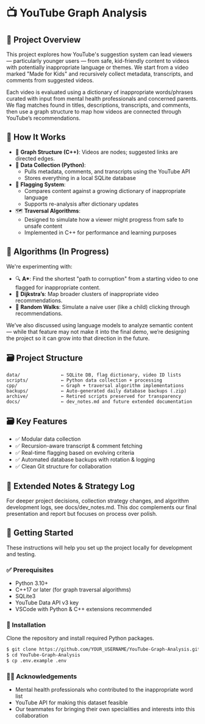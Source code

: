 # 📺 YouTube Graph Analysis

## 🎯 Project Overview

This project explores how YouTube's suggestion system can lead viewers — particularly younger users — from safe, kid-friendly content to videos with potentially inappropriate language or themes. We start from a video marked "Made for Kids" and recursively collect metadata, transcripts, and comments from suggested videos.

Each video is evaluated using a dictionary of inappropriate words/phrases curated with input from mental health professionals and concerned parents. We flag matches found in titles, descriptions, transcripts, and comments, then use a graph structure to map how videos are connected through YouTube’s recommendations.

## 🔧 How It Works

- 🧠 **Graph Structure (C++)**: Videos are nodes; suggested links are directed edges.
- 🐍 **Data Collection (Python)**:
  - Pulls metadata, comments, and transcripts using the YouTube API
  - Stores everything in a local SQLite database
- 🚩 **Flagging System**:
  - Compares content against a growing dictionary of inappropriate language
  - Supports re-analysis after dictionary updates
- 🗺️ **Traversal Algorithms**:
  - Designed to simulate how a viewer might progress from safe to unsafe content
  - Implemented in C++ for performance and learning purposes

## 🧪 Algorithms (In Progress)

We're experimenting with:

- 🔍 **A\***: Find the shortest "path to corruption" from a starting video to one flagged for inappropriate content.
- 🧭 **Dijkstra’s**: Map broader clusters of inappropriate video recommendations.
- 🎲 **Random Walks**: Simulate a naive user (like a child) clicking through recommendations.

We’ve also discussed using language models to analyze semantic content — while that feature may not make it into the final demo, we’re designing the project so it can grow into that direction in the future.

## 🗃️ Project Structure

```plaintext
data/               ← SQLite DB, flag dictionary, video ID lists
scripts/            ← Python data collection + processing
cpp/                ← Graph + traversal algorithm implementations
backups/            ← Auto-generated daily database backups (.zip)
archive/            ← Retired scripts preserved for transparency
docs/               ← dev_notes.md and future extended documentation
```

## 🗃️ Key Features

- ✅ Modular data collection
- ✅ Recursion-aware transcript & comment fetching
- ✅ Real-time flagging based on evolving criteria
- ✅ Automated database backups with rotation & logging
- ✅ Clean Git structure for collaboration

## 📝 Extended Notes & Strategy Log

For deeper project decisions, collection strategy changes, and algorithm development logs, see docs/dev_notes.md. This doc complements our final presentation and report but focuses on process over polish.

## 🚀 Getting Started

These instructions will help you set up the project locally for development and testing.

### ✅ Prerequisites

- Python 3.10+  
- C++17 or later (for graph traversal algorithms)  
- SQLite3  
- YouTube Data API v3 key  
- VSCode with Python & C++ extensions recommended

### 🔧 Installation

Clone the repository and install required Python packages.

```bash
$ git clone https://github.com/YOUR_USERNAME/YouTube-Graph-Analysis.git
$ cd YouTube-Graph-Analysis
$ cp .env.example .env
```

### 🙌🏻 Acknowledgements

- Mental health professionals who contributed to the inappropriate word list
- YouTube API for making this dataset feasible
- Our teammates for bringing their own specialities and interests into this collaboration
